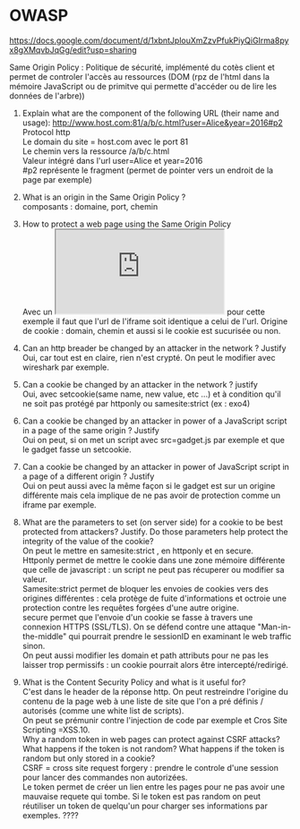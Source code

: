 # OWASP

https://docs.google.com/document/d/1xbntJplouXmZzvPfukPiyQiGIrma8pyx8gXMqvbJqGg/edit?usp=sharing

Same Origin Policy : Politique de sécurité, implémenté du cotès client et permet de controler l'accès au ressources (DOM (rpz de l'html dans la mémoire JavaScript ou de primitve qui permette d'accéder ou de lire les données de l'arbre))
  
  
1. Explain what are the component of the following URL (their name and usage): http://www.host.com:81/a/b/c.html?user=Alice&year=2016#p2  
Protocol http  
Le domain du site = host.com avec le port 81  
Le chemin vers la ressource /a/b/c.html  
Valeur intégré dans l'url user=Alice et year=2016  
#p2 représente le fragment (permet de pointer vers un endroit de la page par exemple)  
  
2. What is an origin in the Same Origin Policy ?  
composants : domaine, port, chemin
  
3. How to protect a web page using the Same Origin Policy  
Avec un <iframe src="http://a.com/a.html"> </iframe> pour cette exemple il faut que l'url de l'iframe soit identique a celui de l'url. 
Origine de cookie : domain, chemin et aussi si le cookie est sucurisée ou non.
  
4. Can an http breader be changed by an attacker in the network ? Justify  
Oui, car tout est en claire, rien n'est crypté. On peut le modifier avec wireshark par exemple.

5. Can a cookie be changed by an attacker in the network ? justify  
Oui, avec setcookie(same name, new value, etc ...) et à condition qu'il ne soit pas protégé par httponly ou samesite:strict (ex : exo4)  

6. Can a cookie be changed by an attacker in power of a JavaScript script in a page of the same origin ? Justify  
Oui on peut, si on met un script avec src=gadget.js par exemple et que le gadget fasse un setcookie.  

7. Can a cookie be changed by an attacker in power of JavaScript script in a page of a different origin ? Justify  
Oui on peut aussi avec la même façon si le gadget est sur un origine différente mais cela implique de ne pas avoir de protection comme un iframe par exemple.  

8. What are the parameters to set (on server side) for a cookie to be best protected from attackers? Justify. Do those parameters help protect the integrity of the value of the cookie?  
 On peut le mettre en samesite:strict , en httponly et en secure.  
Httponly permet de mettre le cookie dans une zone mémoire différente que celle de javascript : un script ne peut pas récuperer ou modifier sa valeur.  
Samesite:strict permet de bloquer les envoies de cookies vers des origines différentes : cela protège de fuite d'informations et octroie une protection contre les requêtes forgées d'une autre origine.  
secure permet que l'envoie d'un cookie se fasse à travers une connexion HTTPS (SSL/TLS). On se défend contre une attaque "Man-in-the-middle" qui pourrait prendre le sessionID en examinant le web traffic sinon.  
On peut aussi modifier les domain et path attributs pour ne pas les laisser trop permissifs : un cookie pourrait alors être intercepté/redirigé.   
9. What is the Content Security Policy and what is it useful for?    
C'est dans le header de la réponse http. On peut restreindre l'origine du contenu de la page web à une liste de site que l'on a pré définis / autorisés (comme une white list de scripts).  
On peut se prémunir contre l'injection de code par exemple et Cros Site Scripting =XSS.10.  
Why a random token in web pages can protect against CSRF attacks? What happens if the token is not random? What happens if the token is random but only stored in a cookie?  
CSRF = cross site request forgery : prendre le controle d'une session pour lancer des commandes non autorizées.  
Le token permet de créer un lien entre les pages pour ne pas avoir une mauvaise requete qui tombe.
Si le token est pas random on peut réutiliser un token de quelqu'un pour charger ses informations par exemples.
????
